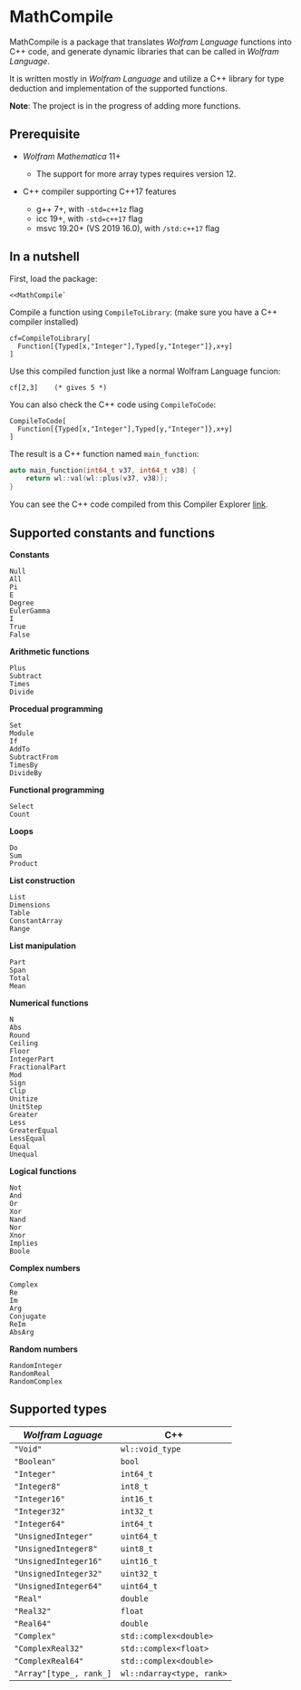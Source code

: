 # MathCompile

MathCompile is a package that translates *Wolfram Language* functions into C++ code, and generate dynamic libraries that can be called in *Wolfram Language*.

It is written mostly in *Wolfram Language* and utilize a C++ library for type deduction and implementation of the supported functions.

**Note**: The project is in the progress of adding more functions.

## Prerequisite

- *Wolfram Mathematica* 11+

  - The support for more array types requires version 12.

- C++ compiler supporting C++17 features

  - g++ 7+, with `-std=c++1z` flag
  - icc 19+, with `-std=c++17` flag
  - msvc 19.20+ (VS 2019 16.0), with `/std:c++17` flag

## In a nutshell

First, load the package:
```
<<MathCompile`
```
Compile a function using `CompileToLibrary`: (make sure you have a C++ compiler installed)
```
cf=CompileToLibrary[
  Function[{Typed[x,"Integer"],Typed[y,"Integer"]},x+y]
]
```
Use this compiled function just like a normal Wolfram Language funcion:
```
cf[2,3]    (* gives 5 *)
```

You can also check the C++ code using `CompileToCode`:
```
CompileToCode[
  Function[{Typed[x,"Integer"],Typed[y,"Integer"]},x+y]
]
```
The result is a C++ function named `main_function`:
```c++
auto main_function(int64_t v37, int64_t v38) {
    return wl::val(wl::plus(v37, v38));
}
```
You can see the C++ code compiled from this Compiler Explorer [link](https://godbolt.org/z/iT7usM).

## Supported constants and functions

**Constants**
```
Null
All
Pi
E
Degree
EulerGamma
I
True
False
```
**Arithmetic functions**
```
Plus
Subtract
Times
Divide
```
**Procedual programming**
```
Set
Module
If
AddTo
SubtractFrom
TimesBy
DivideBy
```
**Functional programming**
```
Select
Count
```
**Loops**
```
Do
Sum
Product
```
**List construction**
```
List
Dimensions
Table
ConstantArray
Range
```
**List manipulation**
```
Part
Span
Total
Mean
```
**Numerical functions**
```
N
Abs
Round
Ceiling
Floor
IntegerPart
FractionalPart
Mod
Sign
Clip
Unitize
UnitStep
Greater
Less
GreaterEqual
LessEqual
Equal
Unequal
```
**Logical functions**
```
Not
And
Or
Xor
Nand
Nor
Xnor
Implies
Boole
```
**Complex numbers**
```
Complex
Re
Im
Arg
Conjugate
ReIm
AbsArg
```
**Random numbers**
```
RandomInteger
RandomReal
RandomComplex
```

## Supported types

| *Wolfram Laguage*       | C++                       |
| ----------------------- | ------------------------- |
| `"Void"`                | `wl::void_type`           |
| `"Boolean"`             | `bool`                    |
| `"Integer"`             | `int64_t`                 |
| `"Integer8"`            | `int8_t`                  |
| `"Integer16"`           | `int16_t`                 |
| `"Integer32"`           | `int32_t`                 |
| `"Integer64"`           | `int64_t`                 |
| `"UnsignedInteger"`     | `uint64_t`                |
| `"UnsignedInteger8"`    | `uint8_t`                 |
| `"UnsignedInteger16"`   | `uint16_t`                |
| `"UnsignedInteger32"`   | `uint32_t`                |
| `"UnsignedInteger64"`   | `uint64_t`                |
| `"Real"`                | `double`                  |
| `"Real32"`              | `float`                   |
| `"Real64"`              | `double`                  |
| `"Complex"`             | `std::complex<double>`    |
| `"ComplexReal32"`       | `std::complex<float>`     |
| `"ComplexReal64"`       | `std::complex<double>`    |
| `"Array"[type_, rank_]` | `wl::ndarray<type, rank>` |
